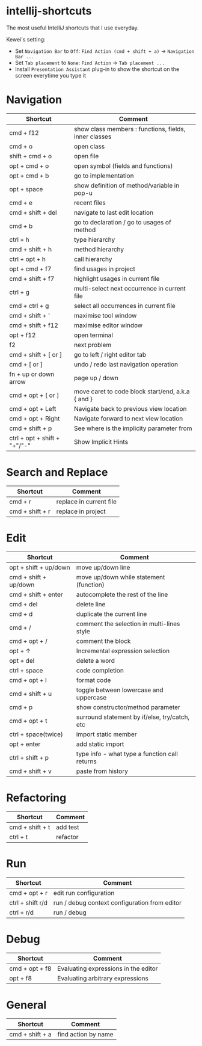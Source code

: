 # intellij-shortcuts
The most useful IntelliJ shortcuts that I use everyday.

Kewei's setting:

- Set `Navigation Bar` to `Off`: `Find Action (cmd + shift + a)` -> `Navigation Bar ...`
- Set `Tab placement` to `None`: `Find Action` -> `Tab placement ...`
- Install `Presentation Assistant` plug-in to show the shortcut on the screen everytime you type it

# Navigation
| Shortcut                     | Comment                                               |
| ---------------------------- | ----------------------------------------------------- |
| cmd + f12                    | show class members : functions, fields, inner classes |
| cmd + o                      | open class                                            |
| shift + cmd + o              | open file                                             |
| opt + cmd + o                | open symbol (fields and functions)                    |
| opt + cmd + b                | go to implementation                                  |
| opt + space                  | show definition of method/variable in pop-u           |
| cmd + e                      | recent files                                          |
| cmd + shift + del            | navigate to last edit location                        |
| cmd + b                      | go to declaration / go to usages of method            |
| ctrl + h                     | type hierarchy                                        |
| cmd + shift + h              | method hierarchy                                      |
| ctrl + opt + h               | call hierarchy                                        |
| opt + cmd + f7               | find usages in project                                |
| cmd + shift + f7             | highlight usages in current file                      |
| ctrl + g                     | multi-select next occurrence in current file          |
| cmd + ctrl + g               | select all occurrences in current file                |
| cmd + shift + '              | maximise tool window                                  |
| cmd + shift + f12            | maximise editor window                                |
| opt + f12                    | open terminal                                         |
| f2                           | next problem                                          |
| cmd + shift + [ or ]         | go to left / right editor tab                         |
| cmd + [ or ]                 | undo / redo last navigation operation                 |
| fn + up or down arrow        | page up / down                                        |
| cmd + opt + [ or ]           | move caret to code block start/end, a.k.a { and }     |
| cmd + opt + Left             | Navigate back to previous view location               |
| cmd + opt + Right            | Navigate forward to next view location                |
| cmd + shift + p              | See where is the implicity parameter from             |
| ctrl + opt + shift + "+"/"-" | Show Implicit Hints                                   |

# Search and Replace
| Shortcut        | Comment                 |
| --------------- | ----------------------- |
| cmd + r         | replace in current file |
| cmd + shift + r | replace in project      |

# Edit
| Shortcut              | Comment                                       |
| --------------------- | --------------------------------------------- |
| opt + shift + up/down | move up/down line                             |
| cmd + shift + up/down | move up/down while statement (function)       |
| cmd + shift + enter   | autocomplete the rest of the line             |
| cmd + del             | delete line                                   |
| cmd + d               | duplicate the current line                    |
| cmd + /               | comment the selection in multi-lines style    |
| cmd + opt + /         | comment the block                             |
| opt + ↑               | Incremental expression selection              |
| opt + del             | delete a word                                 |
| ctrl + space          | code completion                               |
| cmd + opt + l         | format code                                   |
| cmd + shift + u       | toggle between lowercase and uppercase        |
| cmd + p               | show constructor/method parameter             |
| cmd + opt + t         | surround statement by if/else, try/catch, etc |
| ctrl + space(twice)   | import static member                          |
| opt + enter           | add static import                             |
| ctrl + shift + p      | type info - what type a function call returns |
| cmd + shift + v       | paste from history                            |

# Refactoring
| Shortcut        | Comment  |
| --------------- | -------- |
| cmd + shift + t | add test |
| ctrl + t        | refactor |

# Run
| Shortcut         | Comment                                       |
| ---------------- | --------------------------------------------- |
| cmd + opt + r    | edit run configuration                        |
| ctrl + shift r/d | run / debug context configuration from editor |
| ctrl + r/d       | run / debug                                   |

# Debug
| Shortcut       | Comment                              |
| -------------- | ------------------------------------ |
| cmd + opt + f8 | Evaluating expressions in the editor |
| opt + f8       | Evaluating arbitrary expressions     |

# General
| Shortcut        | Comment             |
| --------------- | ------------------- |
| cmd + shift + a | find action by name |
